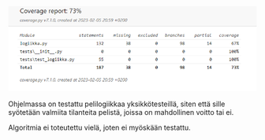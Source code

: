 ![Kattavuusraportti](https://github.com/BigJackz/connect4/blob/master/Dokumentit/testikattavuus%205.2.2023.png)

Ohjelmassa on testattu pelilogiikkaa yksikkötesteillä, siten että sille syötetään valmiita tilanteita pelistä, joissa on mahdollinen voitto tai ei.

Algoritmia ei toteutettu vielä, joten ei myöskään testattu.